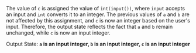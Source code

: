 The value of `c` is assigned the value of `int(input())`, where `input` accepts an input and `int` converts it to an integer. The previous values of `a` and `b` are not affected by this assignment, and `c` is now an integer based on the user's input. Therefore, the output state reflects the fact that `a` and `b` remain unchanged, while `c` is now an input integer.

Output State: **`a` is an input integer, `b` is an input integer, `c` is an input integer**